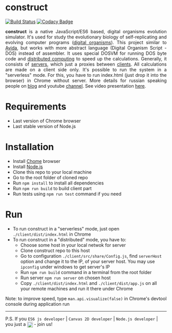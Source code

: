 # construct
[![Build Status](https://travis-ci.org/tmptrash/construct.svg?branch=master)](https://travis-ci.org/tmptrash/construct) [![Codacy Badge](https://api.codacy.com/project/badge/Grade/da2d5c5f53d04df79c9aae3599555b4e)](https://www.codacy.com/app/flatline/construct?utm_source=github.com&amp;utm_medium=referral&amp;utm_content=tmptrash/construct&amp;utm_campaign=Badge_Grade)

<p align="justify"><b>construct</b> is a native JavaScript/ES6 based, digital organisms evolution simulator. It's used for study the evolutionary biology of self-replicating and evolving computer programs (<a href="https://en.wikipedia.org/wiki/Digital_organism">digital organisms</a>). This project similar to <a href="https://en.wikipedia.org/wiki/Avida">Avida</a>, but works with more abstract language (Digital Organism Script - DOS) instead of assembler. It uses special DOSVM for running DOS byte code and <a href="https://en.wikipedia.org/wiki/Distributed_computing">distributed computing</a> to speed up the calculations. Generally, it consists of <a href="https://github.com/tmptrash/jevo.js/tree/v0.2/server/src">servers</a>, which just a proxies between <a href="https://github.com/tmptrash/jevo.js/tree/v0.2/client/src">clients</a>. All calculations are made on a client side only.  It's possible to run the system in a "serverless" mode. For this, you have to run index.html (just drop it into the browser) in Chrome without server. More details for russian speaking people on <a href="https://jevosite.wordpress.com">blog</a> and youtube <a href="https://www.youtube.com/playlist?list=PL1NiKjXMaBimPuybPIXkVuO1MYy53XcdW">channel</a>. See video presentation <a href="https://www.youtube.com/watch?v=9ykr9KzcKq8">here</a>.
</p>

# Requirements
- Last version of Chrome browser
- Last stable version of Node.js

# Installation
- Install [Chome](https://www.google.com/chrome/browser/desktop/index.html) browser
- Install [Node.js](https://nodejs.org/uk/)
- Clone this repo to your local machine
- Go to the root folder of cloned repo
- Run `npm install` to install all dependencies
- Run `npm run build` to build client part
- Run tests using `npm run test` command if you need

# Run
- To run construct in a "serverless" mode, just open `./client/dist/index.html` in Chrome
- To run construct in a "distributed" mode, you have to:
    - Choose some host in your local netwok for server
    - Clone construct repo to this host
    - Go to configuration `./client/src/share/Config.js`, find `serverHost` option and change it to the IP, of your server host. You may use `ipconfig` under windows to get server's IP
    - Run `npm run build` command in a terminal from the root folder
    - Run server `npm run server` on chosen host
    - Copy `./client/dist/index.html` and `./client/dist/app.js` on all your remote machines and run it there under Chrome

Note: to improve speed, type `man.api.visualize(false)` in Chrome's devtool console during application run
___
P.S. If you `ES6 js developer` | `Canvas 2D developer` | `Node.js developer` | you just a <img align="center" width="18" height="18" src="https://github.com/tmptrash/jevo.js/raw/v0.2/assets/ninja-icon.png"> - join us!